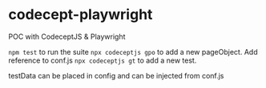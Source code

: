 # codecept-playwright

POC with CodeceptJS &amp; Playwright

`npm test` to run the suite
`npx codeceptjs gpo` to add a new pageObject. Add reference to conf.js
`npx codeceptjs gt` to add a new test.

testData can be placed in config and can be injected from conf.js
